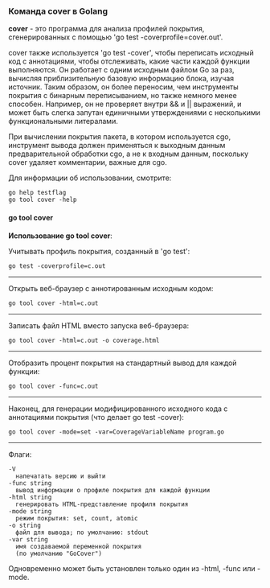 ### Команда cover в Golang

**cover** \- это программа для анализа профилей покрытия, сгенерированных с помощью 'go test \-coverprofile=cover.out'.

cover также используется 'go test \-cover', чтобы переписать исходный код с аннотациями, чтобы отслеживать, какие части каждой функции выполняются. Он работает с одним исходным файлом Go за раз, вычисляя приблизительную базовую информацию блока, изучая источник. Таким образом, он более переносим, чем инструменты покрытия с бинарным переписыванием, но также немного менее способен. Например, он не проверяет внутри && и || выражений, и может быть слегка запутан единичными утверждениями с несколькими функциональными литералами.

При вычислении покрытия пакета, в котором используется cgo, инструмент вывода должен применяться к выходным данным предварительной обработки cgo, а не к входным данным, поскольку cover удаляет комментарии, важные для cgo.

Для информации об использовании, смотрите:

```
go help testflag
go tool cover -help

```

#### go tool cover

**Использование go tool cover**:

Учитывать профиль покрытия, созданный в 'go test':

```
go test -coverprofile=c.out

```

---

Открыть веб\-браузер с аннотированным исходным кодом:

```
go tool cover -html=c.out

```

---

Записать файл HTML вместо запуска веб\-браузера:

```
go tool cover -html=c.out -o coverage.html

```

---

Отобразить процент покрытия на стандартный вывод для каждой функции:

```
go tool cover -func=c.out

```

---

Наконец, для генерации модифицированного исходного кода с аннотациями покрытия (что делает go test \-cover):

```
go tool cover -mode=set -var=CoverageVariableName program.go

```

---

Флаги:

```
-V
  напечатать версию и выйти
-func string
  вывод информации о профиле покрытия для каждой функции
-html string
  генерировать HTML-представление профиля покрытия
-mode string
  режим покрытия: set, count, atomic
-o string
  файл для вывода; по умолчанию: stdout
-var string
  имя создаваемой переменной покрытия
  (по умолчанию "GoCover")

```

Одновременно может быть установлен только один из \-html, \-func или \-mode.
